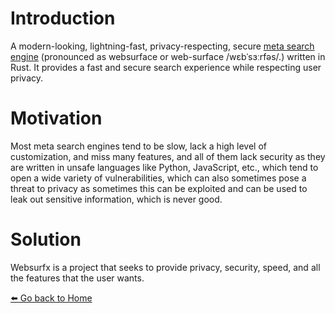 # Introduction

A modern-looking, lightning-fast, privacy-respecting, secure [meta search engine](https://en.wikipedia.org/wiki/Metasearch_engine) (pronounced as websurface or web-surface /wɛbˈsɜːrfəs/.) written in Rust. It provides a fast and secure search experience while respecting user privacy.

# Motivation

Most meta search engines tend to be slow, lack a high level of customization, and miss many features, and all of them lack security as they are written in unsafe languages like Python, JavaScript, etc., which tend to open a wide variety of vulnerabilities, which can also sometimes pose a threat to privacy as sometimes this can be exploited and can be used to leak out sensitive information, which is never good.

# Solution 

Websurfx is a project that seeks to provide privacy, security, speed, and all the features that the user wants.

[⬅️  Go back to Home](./README.md)
